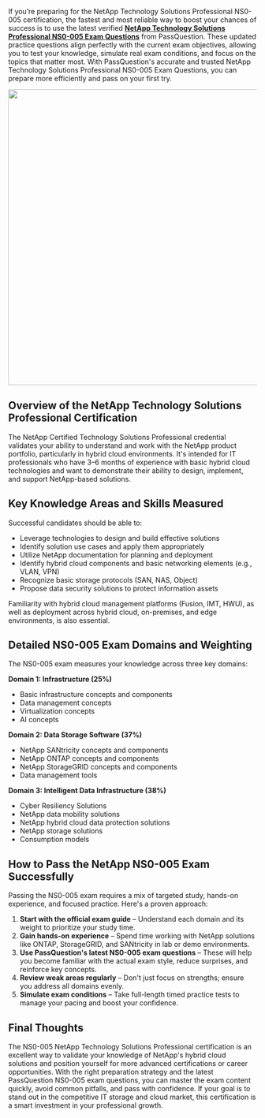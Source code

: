 <p>If you&rsquo;re preparing for the NetApp Technology Solutions Professional NS0-005 certification, the fastest and most reliable way to boost your chances of success is to use the latest verified <strong><a href="https://www.passquestion.com/ns0-005.html">NetApp Technology Solutions Professional NS0-005 Exam Questions</a></strong> from PassQuestion. These updated practice questions align perfectly with the current exam objectives, allowing you to test your knowledge, simulate real exam conditions, and focus on the topics that matter most. With PassQuestion&#39;s accurate and trusted NetApp Technology Solutions Professional NS0-005 Exam Questions, you can prepare more efficiently and pass on your first try.</p>

<p><img alt="" src="https://www.passquestion.com/uploads/pqcom/images/20250812/82c6975336baec2badf278bb8cdf17c2.jpg" style="height:600px; width:600px" /></p>

<h2><strong>Overview of the NetApp Technology Solutions Professional Certification</strong></h2>

<p>The NetApp Certified Technology Solutions Professional credential validates your ability to understand and work with the NetApp product portfolio, particularly in hybrid cloud environments. It&#39;s intended for IT professionals who have 3&ndash;6 months of experience with basic hybrid cloud technologies and want to demonstrate their ability to design, implement, and support NetApp-based solutions.</p>

<h2><strong>Key Knowledge Areas and Skills Measured</strong></h2>

<p>Successful candidates should be able to:</p>

<ul>
	<li>Leverage technologies to design and build effective solutions</li>
	<li>Identify solution use cases and apply them appropriately</li>
	<li>Utilize NetApp documentation for planning and deployment</li>
	<li>Identify hybrid cloud components and basic networking elements (e.g., VLAN, VPN)</li>
	<li>Recognize basic storage protocols (SAN, NAS, Object)</li>
	<li>Propose data security solutions to protect information assets</li>
</ul>

<p>Familiarity with hybrid cloud management platforms (Fusion, IMT, HWU), as well as deployment across hybrid cloud, on-premises, and edge environments, is also essential.</p>

<h2><strong>Detailed NS0-005 Exam Domains and Weighting</strong></h2>

<p>The NS0-005 exam measures your knowledge across three key domains:</p>

<p><strong>Domain 1: Infrastructure (25%)</strong></p>

<ul>
	<li>Basic infrastructure concepts and components</li>
	<li>Data management concepts</li>
	<li>Virtualization concepts</li>
	<li>AI concepts</li>
</ul>

<p><strong>Domain 2: Data Storage Software (37%)</strong></p>

<ul>
	<li>NetApp SANtricity concepts and components</li>
	<li>NetApp ONTAP concepts and components</li>
	<li>NetApp StorageGRID concepts and components</li>
	<li>Data management tools</li>
</ul>

<p><strong>Domain 3: Intelligent Data Infrastructure (38%)</strong></p>

<ul>
	<li>Cyber Resiliency Solutions</li>
	<li>NetApp data mobility solutions</li>
	<li>NetApp hybrid cloud data protection solutions</li>
	<li>NetApp storage solutions</li>
	<li>Consumption models</li>
</ul>

<h2><strong>How to Pass the NetApp NS0-005 Exam Successfully</strong></h2>

<p>Passing the NS0-005 exam requires a mix of targeted study, hands-on experience, and focused practice. Here&#39;s a proven approach:</p>

<ol>
	<li><strong>Start with the official exam guide</strong> &ndash; Understand each domain and its weight to prioritize your study time.</li>
	<li><strong>Gain hands-on experience</strong> &ndash; Spend time working with NetApp solutions like ONTAP, StorageGRID, and SANtricity in lab or demo environments.</li>
	<li><strong>Use PassQuestion&#39;s latest NS0-005 exam questions</strong> &ndash; These will help you become familiar with the actual exam style, reduce surprises, and reinforce key concepts.</li>
	<li><strong>Review weak areas regularly</strong> &ndash; Don&#39;t just focus on strengths; ensure you address all domains evenly.</li>
	<li><strong>Simulate exam conditions</strong> &ndash; Take full-length timed practice tests to manage your pacing and boost your confidence.</li>
</ol>

<h2><strong>Final Thoughts</strong></h2>

<p>The NS0-005 NetApp Technology Solutions Professional certification is an excellent way to validate your knowledge of NetApp&#39;s hybrid cloud solutions and position yourself for more advanced certifications or career opportunities. With the right preparation strategy and the latest PassQuestion NS0-005 exam questions, you can master the exam content quickly, avoid common pitfalls, and pass with confidence. If your goal is to stand out in the competitive IT storage and cloud market, this certification is a smart investment in your professional growth.</p>

<p><!-- notionvc: d6c300aa-6ee8-4648-876e-b1804920bb6e --></p>
